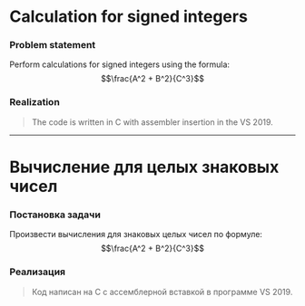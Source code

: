 # Calculation for signed integers
### Problem statement
Perform calculations for signed integers using the formula: $$\frac{A^2 + B^2}{C^3}$$

### Realization
>The code is written in C with assembler insertion in the VS 2019.

____

# Вычисление для целых знаковых чисел
### Постановка задачи
Произвести вычисления для знаковых целых чисел по формуле: $$\frac{A^2 + B^2}{C^3}$$
### Реализация
> Код написан на C с ассемблерной вставкой в программе VS 2019.
